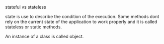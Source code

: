 stateful vs stateless

state is use to describe the condition of the execution.
Some methods dont rely on the current state of the application to work properly and it is called stateless or static methods.

An instance of a class is called object.

